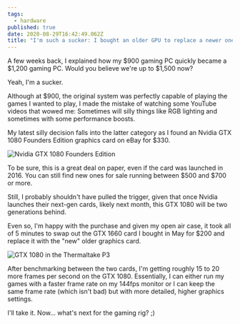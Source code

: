 ```yaml
---
tags:
  - hardware
published: true
date: 2020-08-29T16:42:49.062Z
title: "I'm such a sucker: I bought an older GPU to replace a newer one"
---
```

A few weeks back, I explained how my $900 gaming PC quickly became a $1,200 gaming PC. Would you believe we're up to $1,500 now?

Yeah, I'm a sucker.

Although at $900, the original system was perfectly capable of playing the games I wanted to play, I made the mistake of watching some YouTube videos that wowed me: Sometimes will silly things like RGB lighting and sometimes with some performance boosts.

My latest silly decision falls into the latter category as I found an Nvidia GTX 1080 Founders Edition graphics card on eBay for $330.

![](/src/images/nvidia-gtx-1080-founders-edition.jpg "Nvidia GTX 1080 Founders Edition")

To be sure, this is a great deal on paper, even if the card was launched in 2016. You can still find new ones for sale running between $500 and $700 or more. 

Still, I probably shouldn't have pulled the trigger, given that once Nvidia launches their next-gen cards, likely next month, this GTX 1080 will be two generations behind.

Even so, I'm happy with the purchase and given my open air case, it took all of 5 minutes to swap out the GTX 1660 card I bought in May for $200 and replace it with the "new" older graphics card.

![](/src/images/gtx-1080-installed.jpg "GTX 1080 in the Thermaltake P3")

After benchmarking between the two cards, I'm getting roughly 15 to 20 more frames per second on the GTX 1080. Essentially, I can either run my games with a faster frame rate on my 144fps monitor or I can keep the same frame rate (which isn't bad) but with more detailed, higher graphics settings.

I'll take it. Now... what's next for the gaming rig? ;)
